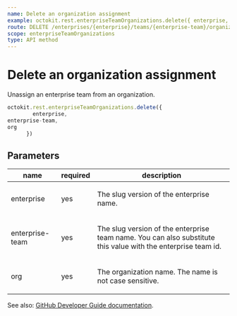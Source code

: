 ```yaml
---
name: Delete an organization assignment
example: octokit.rest.enterpriseTeamOrganizations.delete({ enterprise, enterprise-team, org })
route: DELETE /enterprises/{enterprise}/teams/{enterprise-team}/organizations/{org}
scope: enterpriseTeamOrganizations
type: API method
---
```


# Delete an organization assignment

Unassign an enterprise team from an organization.

```js
octokit.rest.enterpriseTeamOrganizations.delete({
        enterprise,
enterprise-team,
org
      })
```

## Parameters

<table>
  <thead>
    <tr>
      <th>name</th>
      <th>required</th>
      <th>description</th>
    </tr>
  </thead>
  <tbody>
    <tr><td>enterprise</td><td>yes</td><td>

The slug version of the enterprise name.

</td></tr>
<tr><td>enterprise-team</td><td>yes</td><td>

The slug version of the enterprise team name. You can also substitute this value with the enterprise team id.

</td></tr>
<tr><td>org</td><td>yes</td><td>

The organization name. The name is not case sensitive.

</td></tr>
  </tbody>
</table>

See also: [GitHub Developer Guide documentation](https://docs.github.com/rest/enterprise-teams/enterprise-team-organizations#delete-an-organization-assignment).
